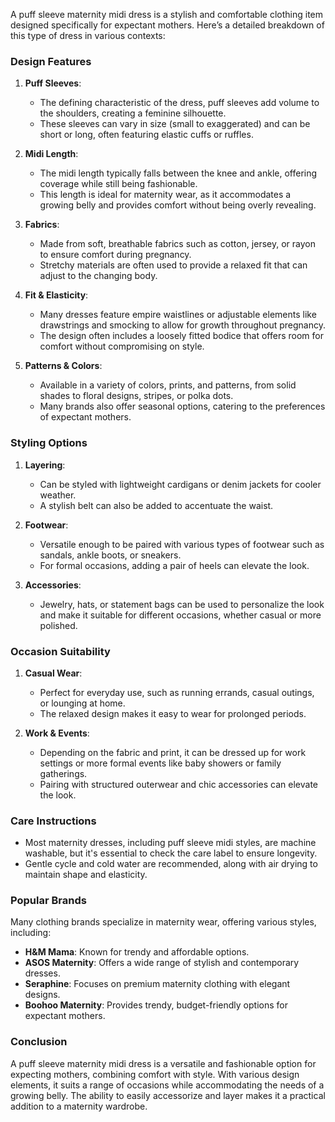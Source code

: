 A puff sleeve maternity midi dress is a stylish and comfortable clothing item designed specifically for expectant mothers. Here’s a detailed breakdown of this type of dress in various contexts:

### Design Features

1. **Puff Sleeves**:
   - The defining characteristic of the dress, puff sleeves add volume to the shoulders, creating a feminine silhouette. 
   - These sleeves can vary in size (small to exaggerated) and can be short or long, often featuring elastic cuffs or ruffles.

2. **Midi Length**:
   - The midi length typically falls between the knee and ankle, offering coverage while still being fashionable.
   - This length is ideal for maternity wear, as it accommodates a growing belly and provides comfort without being overly revealing.

3. **Fabrics**:
   - Made from soft, breathable fabrics such as cotton, jersey, or rayon to ensure comfort during pregnancy.
   - Stretchy materials are often used to provide a relaxed fit that can adjust to the changing body.

4. **Fit & Elasticity**:
   - Many dresses feature empire waistlines or adjustable elements like drawstrings and smocking to allow for growth throughout pregnancy.
   - The design often includes a loosely fitted bodice that offers room for comfort without compromising on style.

5. **Patterns & Colors**:
   - Available in a variety of colors, prints, and patterns, from solid shades to floral designs, stripes, or polka dots.
   - Many brands also offer seasonal options, catering to the preferences of expectant mothers.

### Styling Options

1. **Layering**:
   - Can be styled with lightweight cardigans or denim jackets for cooler weather.
   - A stylish belt can also be added to accentuate the waist.

2. **Footwear**:
   - Versatile enough to be paired with various types of footwear such as sandals, ankle boots, or sneakers.
   - For formal occasions, adding a pair of heels can elevate the look.

3. **Accessories**:
   - Jewelry, hats, or statement bags can be used to personalize the look and make it suitable for different occasions, whether casual or more polished.

### Occasion Suitability

1. **Casual Wear**:
   - Perfect for everyday use, such as running errands, casual outings, or lounging at home.
   - The relaxed design makes it easy to wear for prolonged periods.

2. **Work & Events**:
   - Depending on the fabric and print, it can be dressed up for work settings or more formal events like baby showers or family gatherings.
   - Pairing with structured outerwear and chic accessories can elevate the look.

### Care Instructions

- Most maternity dresses, including puff sleeve midi styles, are machine washable, but it's essential to check the care label to ensure longevity.
- Gentle cycle and cold water are recommended, along with air drying to maintain shape and elasticity.

### Popular Brands

Many clothing brands specialize in maternity wear, offering various styles, including:

- **H&M Mama**: Known for trendy and affordable options.
- **ASOS Maternity**: Offers a wide range of stylish and contemporary dresses.
- **Seraphine**: Focuses on premium maternity clothing with elegant designs.
- **Boohoo Maternity**: Provides trendy, budget-friendly options for expectant mothers.

### Conclusion

A puff sleeve maternity midi dress is a versatile and fashionable option for expecting mothers, combining comfort with style. With various design elements, it suits a range of occasions while accommodating the needs of a growing belly. The ability to easily accessorize and layer makes it a practical addition to a maternity wardrobe.
